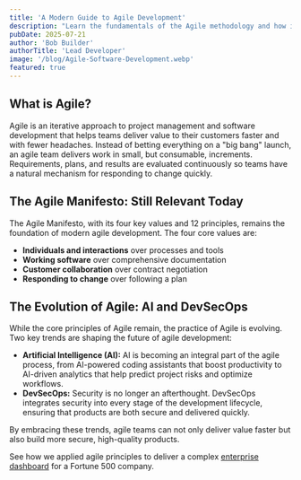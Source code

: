 ```yaml
---
title: 'A Modern Guide to Agile Development'
description: "Learn the fundamentals of the Agile methodology and how it's evolving with AI and DevSecOps to help your team build better products faster."
pubDate: 2025-07-21
author: 'Bob Builder'
authorTitle: 'Lead Developer'
image: '/blog/Agile-Software-Development.webp'
featured: true
---
```


## What is Agile?

Agile is an iterative approach to project management and software development that helps teams deliver value to their customers faster and with fewer headaches. Instead of betting everything on a "big bang" launch, an agile team delivers work in small, but consumable, increments. Requirements, plans, and results are evaluated continuously so teams have a natural mechanism for responding to change quickly.

## The Agile Manifesto: Still Relevant Today

The Agile Manifesto, with its four key values and 12 principles, remains the foundation of modern agile development. The four core values are:

- **Individuals and interactions** over processes and tools
- **Working software** over comprehensive documentation
- **Customer collaboration** over contract negotiation
- **Responding to change** over following a plan

## The Evolution of Agile: AI and DevSecOps

While the core principles of Agile remain, the practice of Agile is evolving. Two key trends are shaping the future of agile development:

- **Artificial Intelligence (AI):** AI is becoming an integral part of the agile process, from AI-powered coding assistants that boost productivity to AI-driven analytics that help predict project risks and optimize workflows.
- **DevSecOps:** Security is no longer an afterthought. DevSecOps integrates security into every stage of the development lifecycle, ensuring that products are both secure and delivered quickly.

By embracing these trends, agile teams can not only deliver value faster but also build more secure, high-quality products.

See how we applied agile principles to deliver a complex [enterprise dashboard](/projects/enterprise-dashboard) for a Fortune 500 company.
